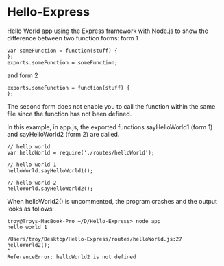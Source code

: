 Hello-Express
=============

Hello World app using the Express framework with Node.js to show the difference between two function forms: form 1

```
var someFunction = function(stuff) {
};
exports.someFunction = someFunction;
```

and form 2

```
exports.someFunction = function(stuff) {
};
```


The second form does not enable you to call the function within the same file since the function has not been defined.

In this example, in app.js, the exported functions sayHelloWorld1 (form 1) and sayHelloWorld2 (form 2) are called.

```
// hello world
var helloWorld = require('./routes/helloWorld');

// hello world 1
helloWorld.sayHelloWorld1();

// hello world 2
helloWorld.sayHelloWorld2();
```

When helloWorld2() is uncommented, the program crashes and the output looks as follows:

```
troy@Troys-MacBook-Pro ~/D/Hello-Express> node app
hello world 1

/Users/troy/Desktop/Hello-Express/routes/helloWorld.js:27
helloWorld2();
^
ReferenceError: helloWorld2 is not defined
```
